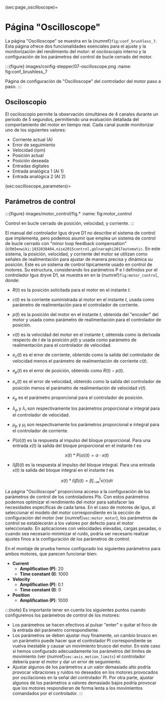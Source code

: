 (sec:page_oscilloscope)=
# Página "Oscilloscope" 

La página "Oscilloscope" se muestra en la
{numref}`fig:conf_brushless_7`. Esta página
ofrece dos funcionalidades esenciales para el ajuste y la monitorización
del rendimiento del motor: el osciloscopio interno y la configuración de
los parámetros del control de bucle cerrado del motor.

:::{figure} images/config-stepper/07-oscilloscope.png
:name: fig:conf_brushless_7

Página de configuración de "Oscilloscope" del controlador del motor paso a paso.
:::

## Osciloscopio

El osciloscopio permite la observación simultánea de 4 canales durante
un período de 5 segundos, permitiendo una evaluación detallada del
comportamiento del motor en tiempo real. Cada canal puede monitorizar
uno de los siguientes valores:

- Corriente actual (A)
- Error de seguimiento
- Velocidad (rpm)
- Posición actual
- Posición deseada
- Entradas digitales
- Entrada analógica 1 (AI 1)
- Entrada analógica 2 (AI 2)

(sec:oscilloscope_parameters)=
## Parámetros de control 

:::{figure} images/motor_control/fig.*
:name: fig:motor_control

Control en bucle cerrado de posición, velocidad, y corriente.
:::

El manual del controlador Igus dryve D1 no describe el sistema de
control que implementa, pero podemos asumir que emplea un sistema de
control de bucle cerrado con "minor loop feedback compensation"
{cite}`enwiki:1032838404,nise2015control,golnaraghi2017automatic`. En este sistema, la posición, velocidad, y corriente del
motor se utilizan como señales de realimentación para ajustar de manera
precisa y dinámica su posición. Este es un sistema de control
típicamente usado en control de motores. Su estructura, considerando los
parámetros P e I definidos por el controlador Igus dryve D1, se muestra
en en la {numref}`fig:motor_control`, donde:

- $R(t)$ es la posición solicitada para el motor en el instante $t$.

- $c(t)$ es la corriente suministrada al motor en el instante $t$,
    usada como parámetro de realimentación para el controlador de
    corriente.

- $p(t)$ es la posición del motor en el instante $t$, obtenida del
    "encoder" del motor y usada como parámetro de realimentación para
    el controlador de posición.

- $v(t)$ es la velocidad del motor en el instante $t$, obtenida como
    la derivada respecto de $t$ de la posición $p(t)$ y usada como
    parámetro de realimentación para el controlador de velocidad.

- $e_c(t)$ es el error de corriente, obtenido como la salida del
    controlador de velocidad menos el parámetro de realimentación de
    corriente $c(t)$.

- $e_p(t)$ es el error de posición, obtenido como $R(t) - p(t)$.

- $e_v(t)$ es el error de velocidad, obtenido como la salida del
    controlador de posición menos el parámetro de realimentación de
    velocidad $v(t)$.

- $\kappa_p$ es el parámetro proporcional para el controlador de
    posición.

- $\lambda_p$ y $\lambda_i$ son respectivamente los parámetros
    proporcional e integral para el controlador de velocidad.

- $\mu_p$ y $\mu_i$ son respectivamente los parámetros proporcional e
    integral para el controlador de corriente.

- $P(\alpha)(t)$ es la respuesta al impulso del bloque proporcional.
    Para una entrada $x(t)$ la salida del bloque proporcional en el
    instante $t$ es

    $$x(t) * P(\alpha)(t) = \alpha \cdot x(t)$$

- $I(\beta)(t)$ es la respuesta al impulso del bloque integral. Para
    una entrada $x(t)$ la salida del bloque integral en el instante $t$
    es

    $$x(t) * I(\beta)(t) = \beta \int_{-\infty}^t x(\tau) d\tau$$

La página "Oscilloscope" proporciona acceso a la configuración de los
parámetros de control de los controladores PIs. Con estos parámetros
podemos optimizar el rendimiento del motor para satisfacer las
necesidades específicas de cada tarea. En el caso de motores de Igus, al
seleccionar el modelo del motor correspondiente en la sección de
configuración del motor (ver {numref}`sec:motor_motor`), los parámetros de control se establecerán a los valores
por defecto para el motor seleccionado. En aplicaciones con velocidades
elevadas, cargas pesadas, o cuando sea necesario minimizar el ruido,
podría ser necesario realizar ajustes finos a la configuración de los
parámetros de control.

En el montaje de prueba hemos configurado los siguientes parámetros para
ambos motores, que parecen funcionar bien:

- **Current**
  - **Amplification (P)**: 20
  - **Time constant (I)**: 1000
- **Velocity**
  - **Amplification (P)**: 0.1
  - **Time constant (I)**: 0
- **Position**
  - **Amplification (P)**: 1000

:::{note}
Es importante tener en cuenta los siguientes puntos cuando configuremos
los parámetros de control de los motores:

- Los parámetros se hacen efectivos al pulsar "enter" o quitar el
    foco de la entrada del parámetro correspondiente.
- Los parámetros se deben ajustar muy finamente, un cambio brusco en
    un parámetro puede hacer que el controlador PI correspondiente se
    vuelva inestable y causar un movimiento brusco del motor. En este
    caso si hemos configurado adecuadamente los parámetros del límites
    de movimiento (ver {numref}`sec:axis_motion_limits`) el controlador debería parar el motor y dar un error
    de seguimiento.
- Ajustar algunos de los parámetros a un valor demasiado alto podría
    provocar vibraciones y ruidos no deseados en los motores provocados
    por oscilaciones en la señal del controlador PI. Por otra parte,
    ajustar algunos de los parámetros a valores demasiado bajos podría
    provocar que los motores respondieran de forma lenta a los
    movimientos comandados por el controlador.
:::
